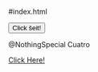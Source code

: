 #index.html
<!DOCTYPE html>
<html>
<body>
  
<button type="button" onclick="alert('Oh oooh! Tu uzspiedi uz pogas!')">Click šeit!</button>

</body>
</html>

@NothingSpecial
Cuatro
<p><a href="poga.html">Click Here!</a></p>
